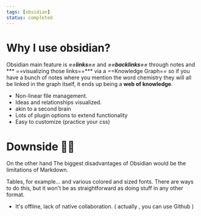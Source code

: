 ```yaml
---
tags: [obsidian]
status: completed
---
```


# Why I use obsidian?
Obsidian main feature is ***==links==*** and ***==backlinks==*** through notes and *** ==visualizing those links==*** via a ==Knowledge Graph== so if you have a bunch of notes where you mention the word chemistry they will all be linked in the graph itself, it ends up being a **web of knowledge**.

- Non-linear file management.
- Ideas and relationships visualized.
- akin to a second brain
- Lots of plugin options to extend functionality
- Easy to customize (practice your css)

# Downside 👎🏻
On the other hand The biggest disadvantages of Obsidian would be the limitations of Markdown.

Tables, for example... and various colored and sized fonts. There are ways to do this, but it won't be as straightforward as doing stuff in any other format.

- It's offline, lack of native collaboration. ( actually , you can use Github )